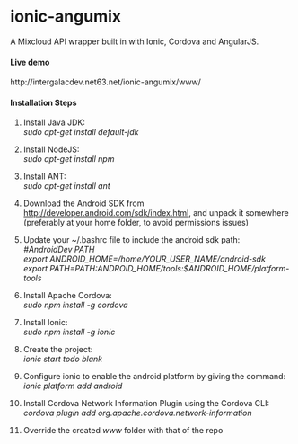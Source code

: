 # ionic-angumix
A Mixcloud API wrapper built in with Ionic, Cordova and AngularJS.<br>
<h4>Live demo</h4>
http://intergalacdev.net63.net/ionic-angumix/www/

<h4>Installation Steps</h4>

1) Install Java JDK:<br>
	<i>sudo apt-get install default-jdk</i>

2) Install NodeJS:<br>
	<i>sudo apt-get install npm</i>

3) Install ANT:<br>
	<i>sudo apt-get install ant</i>

4) Download the Android SDK from http://developer.android.com/sdk/index.html, and unpack it somewhere (preferably at your home folder, to avoid permissions issues)

5) Update your ~/.bashrc file to include  the android sdk path:<br>
	<i>#AndroidDev PATH<br>
	export ANDROID_HOME=/home/YOUR_USER_NAME/android-sdk<br>
	export PATH=${PATH}:$ANDROID_HOME/tools:$ANDROID_HOME/platform-tools<br></i>
   
6) Install Apache Cordova:<br>
	<i>sudo npm install -g cordova</i>

7) Install Ionic:<br>
	<i>sudo npm install -g ionic</i>

8) Create the project:<br>
	<i>ionic start todo blank</i>

9) Configure ionic to enable the android platform by giving the command:<br>
	<i>ionic platform add android</i>

10)	Install Cordova Network Information Plugin using the Cordova CLI:<br>
	<i>cordova plugin add org.apache.cordova.network-information</i>
	
11) Override the created <i>www</i> folder with that of the repo
